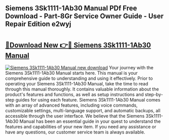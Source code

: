 ## Siemens 3Sk1111-1Ab30 Manual PDf Free Download - Part-8Gr Service Owner Guide - User Repair Edition e2wyj

# <h2><a href="http://cf18833.oget.top/?id=Siemens+3Sk1111-1Ab30+Manual">🔗Download New 👉🔴 Siemens 3Sk1111-1Ab30 Manual</a></h2>

[![Siemens 3Sk1111-1Ab30 Manual new download](https://i.imgur.com/5g1atiW.png)](http://cf18833.oget.top/?id=Siemens+3Sk1111-1Ab30+Manual)
Your journey with the Siemens 3Sk1111-1Ab30 Manual starts here. This manual is your comprehensive guide to understanding and using it effectively. Prior to operating your Siemens 3Sk1111-1Ab30 Manual, take the time to read through this manual thoroughly. It contains valuable information about the product's features and functions, as well as setup instructions and step-by-step guides for using each feature. Siemens 3Sk1111-1Ab30 Manual comes with an array of advanced features, including voice commands, customizable settings, multi-language support, and automatic backups, all accessible through the user interface. We believe that the Siemens 3Sk1111-1Ab30 Manual has been an essential guide in your quest to understand the features and capabilities of your new item. If you need any assistance or have any questions, our customer service team is always available.
